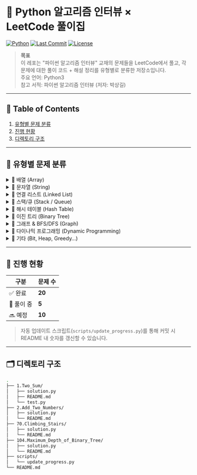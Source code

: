 # 📘 Python 알고리즘 인터뷰 × LeetCode 풀이집

[![Python](https://img.shields.io/badge/python-3.10%2B-blue?logo=python)](https://www.python.org/)
[![Last Commit](https://img.shields.io/github/last-commit/<YOUR_ID>/<REPO_NAME>.svg)](https://github.com/<YOUR_ID>/<REPO_NAME>/commits/main)
[![License](https://img.shields.io/badge/license-MIT-green.svg)](LICENSE)

> **목표**  
> 이 레포는 "파이썬 알고리즘 인터뷰" 교재의 문제들을 LeetCode에서 풀고, 각 문제에 대한 풀이 코드 + 해설 정리를 유형별로 분류한 저장소입니다.  
> 주요 언어: Python3  
> 참고 서적: 파이썬 알고리즘 인터뷰 (저자: 박상길)  

---

## 📑 Table of Contents
1. [유형별 문제 분류](#-유형별-문제-분류)
2. [진행 현황](#-진행-현황)
3. [디렉토리 구조](#-디렉토리-구조)

---

## 📂 유형별 문제 분류

<details>
<summary>📌 배열 (Array)</summary>

- [LeetCode 1. Two Sum](./1.Two_Sum/)
- [LeetCode 121. Best Time to Buy and Sell Stock](./121.Best_Time_to_Buy_and_Sell_Stock/)
- [LeetCode 561. Array Partition I](./561.Array_Partition_I/)

</details>

<details>
<summary>📌 문자열 (String)</summary>

- [LeetCode 5. Longest Palindromic Substring](./5.Longest_Palindromic_Substring/)
- [LeetCode 49. Group Anagrams](./49.Group_Anagrams/)
- [LeetCode 937. Reorder Data in Log Files](./937.Reorder_Data_in_Log_Files/)

</details>

<details>
<summary>📌 연결 리스트 (Linked List)</summary>

- [LeetCode 2. Add Two Numbers](./2.Add_Two_Numbers/)
- [LeetCode 206. Reverse Linked List](./206.Reverse_Linked_List/)
- [LeetCode 21. Merge Two Sorted Lists](./21.Merge_Two_Sorted_Lists/)

</details>

<details>
<summary>📌 스택/큐 (Stack / Queue)</summary>

- [LeetCode 20. Valid Parentheses](./20.Valid_Parentheses/)
- [LeetCode 739. Daily Temperatures](./739.Daily_Temperatures/)
- [LeetCode 225. Implement Stack using Queues](./225.Implement_Stack_using_Queues/)

</details>

<details>
<summary>📌 해시 테이블 (Hash Table)</summary>

- [LeetCode 387. First Unique Character in a String](./387.First_Unique_Character_in_a_String/)
- [LeetCode 146. LRU Cache](./146.LRU_Cache/)
- [LeetCode 819. Most Common Word](./819.Most_Common_Word/)

</details>

<details>
<summary>📌 이진 트리 (Binary Tree)</summary>

- [LeetCode 104. Maximum Depth of Binary Tree](./104.Maximum_Depth_of_Binary_Tree/)
- [LeetCode 226. Invert Binary Tree](./226.Invert_Binary_Tree/)
- [LeetCode 617. Merge Two Binary Trees](./617.Merge_Two_Binary_Trees/)

</details>

<details>
<summary>📌 그래프 & BFS/DFS (Graph)</summary>

- [LeetCode 200. Number of Islands](./200.Number_of_Islands/)
- [LeetCode 207. Course Schedule](./207.Course_Schedule/)
- [LeetCode 433. Minimum Genetic Mutation](./433.Minimum_Genetic_Mutation/)

</details>

<details>
<summary>📌 다이나믹 프로그래밍 (Dynamic Programming)</summary>

- [LeetCode 70. Climbing Stairs](./70.Climbing_Stairs/)
- [LeetCode 198. House Robber](./198.House_Robber/)
- [LeetCode 322. Coin Change](./322.Coin_Change/)

</details>

<details>
<summary>📌 기타 (Bit, Heap, Greedy…)</summary>

- [LeetCode 191. Number of 1 Bits](./191.Number_of_1_Bits/)
- [LeetCode 215. Kth Largest Element in an Array](./215.Kth_Largest_Element_in_an_Array/)
- [LeetCode 621. Task Scheduler](./621.Task_Scheduler/)

</details>

---

## 🧠 진행 현황
| 구분 | 문제 수 |
|------|---------|
| ✅ 완료 | **20** |
| 🚧 풀이 중 | **5** |
| 🔜 예정 | **10** |

> 자동 업데이트 스크립트(`scripts/update_progress.py`)를 통해 커밋 시 README 내 숫자를 갱신할 수 있습니다.

---

## 🗂️ 디렉토리 구조
```bash
.
├── 1.Two_Sum/
│   ├── solution.py
│   ├── README.md
│   └── test.py
├── 2.Add_Two_Numbers/
│   ├── solution.py
│   └── README.md
├── 70.Climbing_Stairs/
│   ├── solution.py
│   └── README.md
├── 104.Maximum_Depth_of_Binary_Tree/
│   ├── solution.py
│   └── README.md
├── scripts/
│   └── update_progress.py
└── README.md

